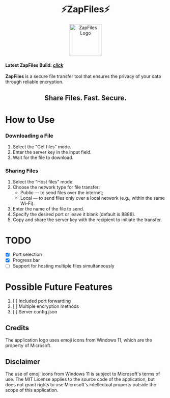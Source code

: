 <div align="center">
  <h1>⚡ZapFiles⚡</h1>
  <img src="assets/ZapFiles-logo.png" alt="ZapFiles Logo" height="100">
</div>

#### Latest ZapFiles Build: [*click*](https://github.com/ahakahacker/ZapFiles/releases/latest/download/Setup-x64.exe)

**ZapFiles** is a secure file transfer tool that ensures the privacy of your data through reliable encryption.

<h2 align="center">Share Files. Fast. Secure.</h2>

# How to Use
### Downloading a File
1. Select the "Get files" mode.
2. Enter the server key in the input field.
3. Wait for the file to download.

### Sharing Files
1. Select the "Host files" mode.
2. Choose the network type for file transfer:
   - Public — to send files over the internet;
   - Local — to send files only over a local network (e.g., within the same Wi-Fi).
3. Enter the name of the file to send.
4. Specify the desired port or leave it blank (default is 8888).
5. Copy and share the server key with the recipient to initiate the transfer.

# TODO
- [x] Port selection
- [x] Progress bar
- [ ] Support for hosting multiple files simultaneously

# Possible Future Features
1. [ ] Included port forwarding
2. [ ] Multiple encryption methods
3. [ ] Server config.json

## Credits
The application logo uses emoji icons from Windows 11, which are the property of Microsoft. 
## Disclaimer
The use of emoji icons from Windows 11 is subject to Microsoft's terms of use. The MIT License applies to the source code of the application, but does not grant rights to use Microsoft's intellectual property outside the scope of this application.
